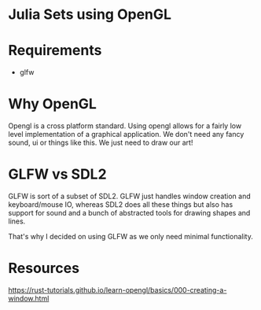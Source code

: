 # Julia Sets using OpenGL

# Requirements

- glfw

# Why OpenGL

Opengl is a cross platform standard. Using opengl allows for a fairly low level implementation of a graphical application. We don't need any fancy sound, ui or things like this. We just need to draw our art!

# GLFW vs SDL2 

GLFW is sort of a subset of SDL2. GLFW just handles window creation and keyboard/mouse IO, whereas SDL2 does all these things but also has support for sound and a bunch of abstracted tools for drawing shapes and lines.

That's why I decided on using GLFW as we only need minimal functionality.

# Resources
https://rust-tutorials.github.io/learn-opengl/basics/000-creating-a-window.html
